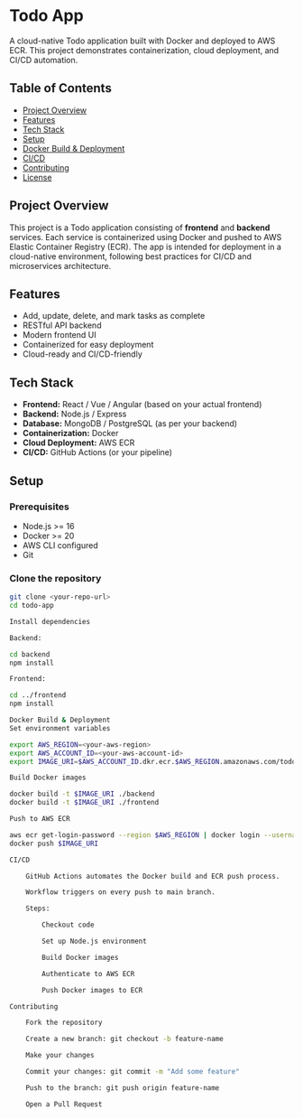 # Todo App

A cloud-native Todo application built with Docker and deployed to AWS ECR. This project demonstrates containerization, cloud deployment, and CI/CD automation.

## Table of Contents

- [Project Overview](#project-overview)
- [Features](#features)
- [Tech Stack](#tech-stack)
- [Setup](#setup)
- [Docker Build & Deployment](#docker-build--deployment)
- [CI/CD](#cicd)
- [Contributing](#contributing)
- [License](#license)

## Project Overview

This project is a Todo application consisting of **frontend** and **backend** services. Each service is containerized using Docker and pushed to AWS Elastic Container Registry (ECR). The app is intended for deployment in a cloud-native environment, following best practices for CI/CD and microservices architecture.

## Features

- Add, update, delete, and mark tasks as complete
- RESTful API backend
- Modern frontend UI
- Containerized for easy deployment
- Cloud-ready and CI/CD-friendly

## Tech Stack

- **Frontend:** React / Vue / Angular (based on your actual frontend)
- **Backend:** Node.js / Express
- **Database:** MongoDB / PostgreSQL (as per your backend)
- **Containerization:** Docker
- **Cloud Deployment:** AWS ECR
- **CI/CD:** GitHub Actions (or your pipeline)

## Setup

### Prerequisites

- Node.js >= 16
- Docker >= 20
- AWS CLI configured
- Git

### Clone the repository

```bash
git clone <your-repo-url>
cd todo-app

Install dependencies

Backend:

cd backend
npm install

Frontend:

cd ../frontend
npm install

Docker Build & Deployment
Set environment variables

export AWS_REGION=<your-aws-region>
export AWS_ACCOUNT_ID=<your-aws-account-id>
export IMAGE_URI=$AWS_ACCOUNT_ID.dkr.ecr.$AWS_REGION.amazonaws.com/todo-app:latest

Build Docker images

docker build -t $IMAGE_URI ./backend
docker build -t $IMAGE_URI ./frontend

Push to AWS ECR

aws ecr get-login-password --region $AWS_REGION | docker login --username AWS --password-stdin $AWS_ACCOUNT_ID.dkr.ecr.$AWS_REGION.amazonaws.com
docker push $IMAGE_URI

CI/CD

    GitHub Actions automates the Docker build and ECR push process.

    Workflow triggers on every push to main branch.

    Steps:

        Checkout code

        Set up Node.js environment

        Build Docker images

        Authenticate to AWS ECR

        Push Docker images to ECR

Contributing

    Fork the repository

    Create a new branch: git checkout -b feature-name

    Make your changes

    Commit your changes: git commit -m "Add some feature"

    Push to the branch: git push origin feature-name

    Open a Pull Request
